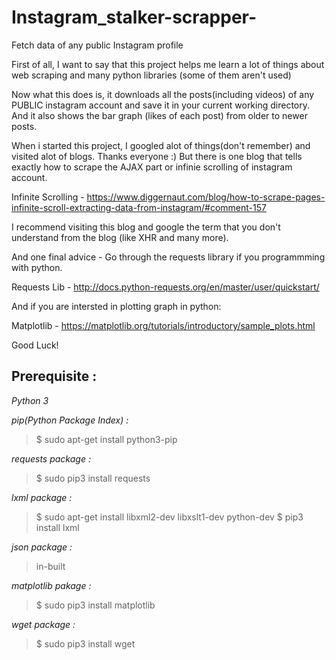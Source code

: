 # Instagram_stalker-scrapper-
Fetch data of any public Instagram profile

First of all, I want to say that this project helps me learn a lot of things about web scraping and many python libraries (some of them aren't used)

Now what this does is, it downloads all the posts(including videos) of any PUBLIC instagram account and save it in your current working directory.
And it also shows the bar graph (likes of each post) from older to newer posts.

When i started this project, I googled alot of things(don't remember) and visited alot of blogs. Thanks everyone :)
But there is one blog that tells exactly how to scrape the AJAX part or infinie scrolling of instagram account.

Infinite Scrolling - https://www.diggernaut.com/blog/how-to-scrape-pages-infinite-scroll-extracting-data-from-instagram/#comment-157

I recommend visiting this blog and google the term that you don't understand from the blog (like XHR and many more).

And one final advice - Go through the requests library if you programmming with python.

Requests Lib - http://docs.python-requests.org/en/master/user/quickstart/

And if you are intersted in plotting graph in python:

Matplotlib - https://matplotlib.org/tutorials/introductory/sample_plots.html

Good Luck!

## Prerequisite :
_Python 3_

_pip(Python Package Index) :_

> $ sudo apt-get install python3-pip

_requests package :_

> $ sudo pip3 install requests

_lxml package :_

> $ sudo apt-get install libxml2-dev libxslt1-dev python-dev
> $ pip3 install lxml

_json package :_

> in-built

_matplotlib pakage :_

> $ sudo pip3 install matplotlib

_wget package :_

> $ sudo pip3 install wget
